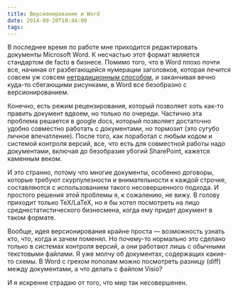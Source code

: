 ```yaml
---
title: Версионирование и Word
date: 2014-09-20T18:44:00
tags:
---
```


В последнее время по работе мне приходится редактировать документы Microsoft Word. К несчастью этот формат является
стандартом de facto в бизнесе. Помимо того, что в Word плохо почти все, начиная от разбегающейся нумерации
заголовков, которая лечится совсем уж совсем [нетрадиционным способом](http://word.mvps.org/faqs/numbering/NumberingExplained/NumberingInAction/HeadingNumbering.htm), и заканчивая вечно куда-то сбегающими рисунками, в Word все безобразно с версионированием.

Конечно, есть режим рецензирования, который позволяет хоть как-то править документ вдвоем, но только по очереди.
Частично эта проблема решается в google docs, который позволяет достаточно удобно совместно работать с документами, но
тормозит (это сугубо личное впечатление). После того, как поработал с любым кодом и системой контроля версий, все,
что есть для совместной работы надо документами, включая до безобразия убогий SharePoint, кажется каменным веком.

И это странно, потому что многие документы, особенно договоры, которые требуют скурпулезности и внимательности к каждой
строчке, составляются с использованием такого несовершенного подхода. И простого решения этой проблемы я, к сожалению,
не вижу. В голову приходит только TeX/LaTeX, но я бы хотел посмотреть на лицо среднестатистического бизнесмена, когда
ему придет документ в таком формате.

Вообще, идея версионирования крайне проста — возможность узнать кто, что, когда и зачем поменял. Но почему-то нормально
это сделано только в системах контроля версий, а они работают лишь с обычными текстовыми файлами.
Я уже молчу об документах, содержащих какие-то схемы. В Word с грехом пополам можно посмотреть разницу (diff) между
документами, а что делать с файлом Visio?

И я искренне страдаю от того, что мир так несовершенен.
